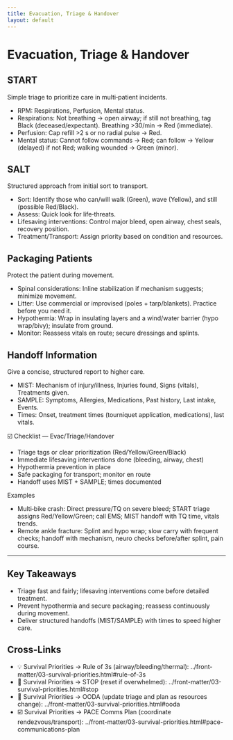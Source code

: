 ```yaml
---
title: Evacuation, Triage & Handover
layout: default
---
```


# Evacuation, Triage & Handover

## START
Simple triage to prioritize care in multi‑patient incidents.

- RPM: Respirations, Perfusion, Mental status.
- Respirations: Not breathing → open airway; if still not breathing, tag Black (deceased/expectant). Breathing >30/min → Red (immediate).
- Perfusion: Cap refill >2 s or no radial pulse → Red.
- Mental status: Cannot follow commands → Red; can follow → Yellow (delayed) if not Red; walking wounded → Green (minor).

## SALT
Structured approach from initial sort to transport.

- Sort: Identify those who can/will walk (Green), wave (Yellow), and still (possible Red/Black).
- Assess: Quick look for life‑threats.
- Lifesaving interventions: Control major bleed, open airway, chest seals, recovery position.
- Treatment/Transport: Assign priority based on condition and resources.

## Packaging Patients
Protect the patient during movement.

- Spinal considerations: Inline stabilization if mechanism suggests; minimize movement.
- Litter: Use commercial or improvised (poles + tarp/blankets). Practice before you need it.
- Hypothermia: Wrap in insulating layers and a wind/water barrier (hypo wrap/bivy); insulate from ground.
- Monitor: Reassess vitals en route; secure dressings and splints.

## Handoff Information
Give a concise, structured report to higher care.

- MIST: Mechanism of injury/illness, Injuries found, Signs (vitals), Treatments given.
- SAMPLE: Symptoms, Allergies, Medications, Past history, Last intake, Events.
- Times: Onset, treatment times (tourniquet application, medications), last vitals.

☑️ Checklist — Evac/Triage/Handover
- Triage tags or clear prioritization (Red/Yellow/Green/Black)
- Immediate lifesaving interventions done (bleeding, airway, chest)
- Hypothermia prevention in place
- Safe packaging for transport; monitor en route
- Handoff uses MIST + SAMPLE; times documented

Examples
- Multi‑bike crash: Direct pressure/TQ on severe bleed; START triage assigns Red/Yellow/Green; call EMS; MIST handoff with TQ time, vitals trends.
- Remote ankle fracture: Splint and hypo wrap; slow carry with frequent checks; handoff with mechanism, neuro checks before/after splint, pain course.

---

## Key Takeaways
- Triage fast and fairly; lifesaving interventions come before detailed treatment.
- Prevent hypothermia and secure packaging; reassess continuously during movement.
- Deliver structured handoffs (MIST/SAMPLE) with times to speed higher care.

## Cross-Links
- 💡 Survival Priorities → Rule of 3s (airway/bleeding/thermal): ../front-matter/03-survival-priorities.html#rule-of-3s
- 📝 Survival Priorities → STOP (reset if overwhelmed): ../front-matter/03-survival-priorities.html#stop
- 📝 Survival Priorities → OODA (update triage and plan as resources change): ../front-matter/03-survival-priorities.html#ooda
- ☑️ Survival Priorities → PACE Comms Plan (coordinate rendezvous/transport): ../front-matter/03-survival-priorities.html#pace-communications-plan
